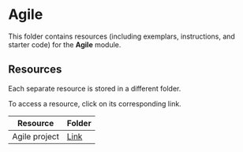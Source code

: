 # Agile

This folder contains resources (including exemplars, instructions, and starter code) for the **Agile** module.

## Resources

Each separate resource is stored in a different folder.

To access a resource, click on its corresponding link. 

| Resource | Folder |
| --- | --- |
| Agile project | [Link](./agile-project/) |
